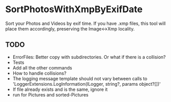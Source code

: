# SortPhotosWithXmpByExifDate
Sort your Photos and Videos by exif time. If you have .xmp files, this tool will place them accordingly, preserving the Image<->Xmp locality.

## TODO
* ErrorFiles: Better copy with subdirectories. Or what if there is a collision?
* Tests
* Add all the other commands
* How to handle collisions?
* The logging message template should not vary between calls to 'LoggerExtensions.LogInformation(ILogger, string?, params object?[])' 
* If file already exists and is the same, ignore it
* run for Pictures and sorted-Pictures